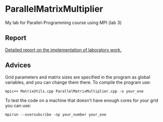 # ParallelMatrixMultiplier
My lab for Parallel-Programming course using MPI (lab 3)

## Report
[Detailed report on the implementation of laboratory work.](https://docs.google.com/spreadsheets/d/1XB2V_nefBfjtqDP5qDOAkbld5xyMaRwThIbJSbW4HHs/edit#gid=137491946)
## Advices
Grid parameters and matrix sizes are specified in the program as global variables, and you can change them there.
To compile the program use:

```mpic++ MatrixUtils.cpp ParallelMatrixMultiplier.cpp -o your_exe```

To test the code on a machine that doesn't have enough cores for your grid you can use:

```mpirun --oversubcribe -np your_number your_exe```